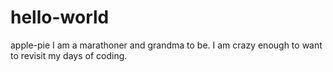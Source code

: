 # hello-world
apple-pie
I am a marathoner and grandma to be.  I am crazy enough to want to revisit my days of coding.
